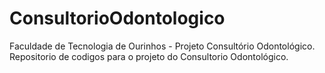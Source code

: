 # ConsultorioOdontologico
Faculdade de Tecnologia de Ourinhos - Projeto Consultório Odontológico.
Repositorio de codigos para o projeto do Consultorio Odontológico.
